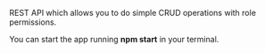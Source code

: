 REST API which allows you to do simple CRUD operations with role permissions.

You can start the app running **npm start** in your terminal.
